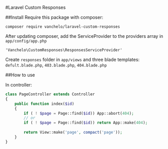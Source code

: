 #Laravel Custom Responses

##Install
Require this package with composer:
```
composer require vanchelo/laravel-custom-responses
```

After updating composer, add the ServiceProvider to the providers array in `app/config/app.php`
```
'Vanchelo\CustomResponses\ResponsesServiceProvider'
```

Create `responses` folder in `app/views` and three blade templates:
`defult.blade.php`, `403.blade.php`, `404.blade.php`

##How to use

In controller:
```php
class PageController extends Controller
{
    public function index($id)
    {
        if ( ! $page = Page::find($id)) App::abort(404);
        // or
        if ( ! $page = Page::find($id)) return App::make(404);
        
        return View::make('page', compact('page'));
    }
}
```
